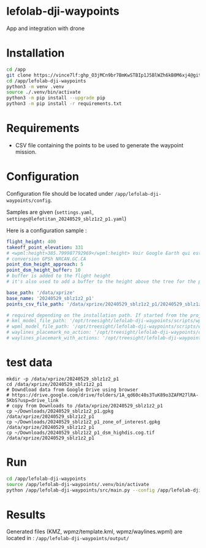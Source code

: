 # lefolab-dji-waypoints

App and integration with drone

# Installation

```bash
cd /app
git clone https://vince7lf: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@github.com/vincelf-IVADO/lefolab-dji-waypoints.git
cd /app/lefolab-dji-waypoints
python3 -m venv .venv
source ./.venv/bin/activate
python3 -m pip install --upgrade pip
python3 -m pip install -r requirements.txt
```

# Requirements

- CSV file containing the points to be used to generate the waypoint mission.

# Configuration

Configuration file should be located under `/app/lefolab-dji-waypoints/config`. 

Samples are given (`settings.yaml`, `settings@lefotitan_20240529_sblz1z2_p1.yaml`)

Here is a configuration sample : 

```yaml
flight_height: 400
takeoff_point_elevation: 331
# <wpml:height>385.799987792969</wpml:height> Voir Google Earth qui est altitude orthométrique
# conversion GPSh NRCAN.GC.CA
point_dsm_height_approach: 5
point_dsm_height_buffer: 10
# buffer is added to the flight height
# it's also used to add a buffer to the height above the tree for the picture

base_path: '/data/xprize'
base_name: '20240529_sblz1z2_p1'
points_csv_file_path: '/data/xprize/20240529_sblz1z2_p1/20240529_sblz1z2_p1_waypoints_shortest_path.csv'

# required depending on the installation path. If started from the project folder, no need as defaujlt is relative to project folder.
# kml_model_file_path: '/opt/treesight/lefolab-dji-waypoints/scripts/wpml/model/Waypoint2/wpmz/template.kml'
# wpml_model_file_path: '/opt/treesight/lefolab-dji-waypoints/scripts/wpml/model/Waypoint2/wpmz/waylines.wpml'
# waylines_placemark_no_action: '/opt/treesight/lefolab-dji-waypoints/config/waylines_placemark_no_action.json'
# waylines_placemark_with_actions: '/opt/treesight/lefolab-dji-waypoints/config/waylines_placemark_with_action.json'
```

# test data
```
mkdir -p /data/xprize/20240529_sblz1z2_p1
cd /data/xprize/20240529_sblz1z2_p1
# Downdload data from Google Drive using browser
# https://drive.google.com/drive/folders/1A_qd60c40s3TuK89o3ZAFM27lRA-5KbS?usp=drive_link
# copy from Downloads to /data/xprize/20240529_sblz1z2_p1
cp ~/Downloads/20240529_sblz1z2_p1.gpkg /data/xprize/20240529_sblz1z2_p1
cp ~/Downloads/20240529_sblz1z2_p1_zone_of_interest.gpkg /data/xprize/20240529_sblz1z2_p1
cp ~/Downloads/20240529_sblz1z2_p1_dsm_highdis.cog.tif /data/xprize/20240529_sblz1z2_p1
```

# Run

```bash
cd /app/lefolab-dji-waypoints
source /app/lefolab-dji-waypoints/.venv/bin/activate
python /app/lefolab-dji-waypoints/src/main.py --config /app/lefolab-dji-waypoints/config/settings@lefotitan_20240529_sblz1z2_p1.yaml
```
# Results 

Generated files (KMZ, wpmz/template.kml, wpmz/waylines.wpml) are located in :
`/app/lefolab-dji-waypoints/output/`
